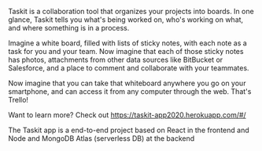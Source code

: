 Taskit is a collaboration tool that organizes your projects into boards. In one glance, Taskit tells you what's being worked on, who's working on what, and where something is in a process.

Imagine a white board, filled with lists of sticky notes, with each note as a task for you and your team. Now imagine that each of those sticky notes has photos, attachments from other data sources like BitBucket or Salesforce, and a place to comment and collaborate with your teammates.

Now imagine that you can take that whiteboard anywhere you go on your smartphone, and can access it from any computer through the web. That's Trello!

Want to learn more? Check out
https://taskit-app2020.herokuapp.com/#/

The Taskit app is a end-to-end project based on React in the frontend and Node and MongoDB Atlas (serverless DB) at the backend
